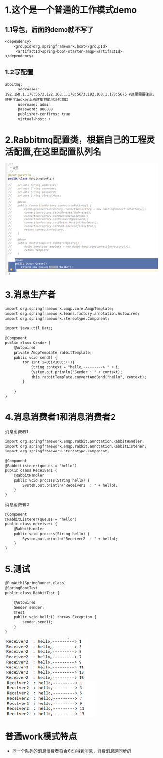 # 1.这个是一个普通的工作模式demo
## 1.1导包，后面的demo就不写了
```
<dependency>
    <groupId>org.springframework.boot</groupId>
     <artifactId>spring-boot-starter-amqp</artifactId>
</dependency>
```
## 1.2写配置
```
abbitmq:
      addresses: 192.168.1.178:5672,192.168.1.178:5673,192.168.1.178:5675 #这里需要注意，使用了docker上搭建集群的地址和端口
      username: admin
      password: 888888
      publisher-confirms: true
      virtual-host: /
```
# 2.Rabbitmq配置类，根据自己的工程灵活配置,在这里配置队列名
![](./assets/2018-07-16-19-23-01.png)

# 3.消息生产者
```
import org.springframework.amqp.core.AmqpTemplate;
import org.springframework.beans.factory.annotation.Autowired;
import org.springframework.stereotype.Component;

import java.util.Date;

@Component
public class Sender {
    @Autowired
    private AmqpTemplate rabbitTemplate;
    public void send() {
        for (int i=0;i<100;i++){
            String context = "hello,---------> " + i;
            System.out.println("Sender : " + context);
            this.rabbitTemplate.convertAndSend("hello", context);
        }

    }
}

```
#  4.消息消费者1和消息消费者2
消息消费者1
```
import org.springframework.amqp.rabbit.annotation.RabbitHandler;
import org.springframework.amqp.rabbit.annotation.RabbitListener;
import org.springframework.stereotype.Component;

@Component
@RabbitListener(queues = "hello")
public class Receiver1 {
    @RabbitHandler
    public void process(String hello) {
        System.out.println("Receiver1  : " + hello);
    }
}
```
消息消费者2
```
@Component
@RabbitListener(queues = "hello")
public class Receiver1 {
    @RabbitHandler
    public void process(String hello) {
        System.out.println("Receiver2  : " + hello);
    }
}
```

# 5.测试
```
@RunWith(SpringRunner.class)
@SpringBootTest
public class RabbitTest {

    @Autowired
    Sender sender;
    @Test
    public void hello() throws Exception {
        sender.send();
    }
}
```
![](./assets/2018-07-16-19-43-21.png)
![](./assets/2018-07-16-19-43-43.png)

# 普通work模式特点
* 同一个队列的消息消费者将会均匀得到消息，消费消息是同步的